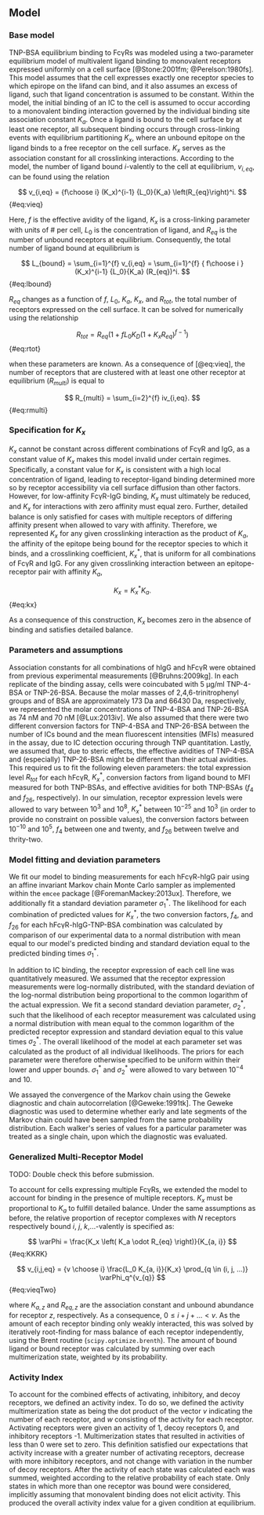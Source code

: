 ## Model

### Base model

TNP-BSA equilibrium binding to FcγRs was modeled using a two-parameter equilibrium model of multivalent ligand binding to monovalent receptors expressed uniformly on a cell surface [@Stone:2001fm; @Perelson:1980fs]. This model assumes that the cell expresses exactly one receptor species to which epirope on the lifand can bind, and it also assumes an excess of ligand, such that ligand concentration is assumed to be constant. Within the model, the initial binding of an IC to the cell is assumed to occur according to a monovalent binding interaction governed by the individual binding site association constant $K_a$. Once a ligand is bound to the cell surface by at least one receptor, all subsequent binding occurs through cross-linking events with equilibrium partitioning $K_x$, where an unbound epitope on the ligand binds to a free receptor on the cell surface. $K_x$ serves as the association constant for all crosslinking interactions. According to the model, the number of ligand bound $i$-valently to the cell at equilibrium, $v_{i,eq}$, can be found using the relation

$$ v_{i,eq} = {f\choose i} (K_x)^{i-1} {L_0}{K_a} \left(R_{eq}\right)^i. $$ {#eq:vieq}

Here, $f$ is the effective avidity of the ligand, $K_x$ is a cross-linking parameter with units of # per cell, $L_0$ is the concentration of ligand, and $R_{eq}$ is the number of unbound receptors at equilibrium. Consequently, the total number of ligand bound at equilibrium is

$$ L_{bound} = \sum_{i=1}^{f} v_{i,eq} = \sum_{i=1}^{f} { f\choose i } (K_x)^{i-1} {L_0}{K_a} (R_{eq})^i. $$ {#eq:lbound}

$R_{eq}$ changes as a function of $f$, $L_0$, $K_a$, $K_x$, and $R_{tot}$, the total number of receptors expressed on the cell surface. It can be solved for numerically using the relationship

$$ R_{tot} = R_{eq} \left(1+f {L_0}{K_D} (1+K_x R_{eq})^{f-1}\right) $$ {#eq:rtot}

when these parameters are known. As a consequence of [@eq:vieq], the number of receptors that are clustered with at least one other receptor at equilibrium ($R_{multi}$) is equal to

$$ R_{multi} = \sum_{i=2}^{f} iv_{i,eq}. $$ {#eq:rmulti}

### Specification for $K_x$

$K_x$ cannot be constant across different combinations of FcγR and IgG, as a constant value of $K_x$ makes this model invalid under certain regimes. Specifically, a constant value for $K_x$ is consistent with a high local concentration of ligand, leading to receptor-ligand binding determined more so by receptor accessibility via cell surface diffusion than other factors. However, for low-affinity FcγR-IgG binding, $K_x$ must ultimately be reduced, and $K_x$ for interactions with zero affinity must equal zero. Further, detailed balance is only satisfied for cases with multiple receptors of differing affinity present when allowed to vary with affinity. Therefore, we represented $K_x$ for any given crosslinking interaction as the product of $K_a$, the affinity of the epitope being bound for the receptor species to which it binds, and a crosslinking coefficient, $K_x^*$, that is uniform for all combinations of FcγR and IgG. For any given crosslinking interaction between an epitope-receptor pair with affinity $K_a$,

$$ K_x = K_x^* K_a. $$ {#eq:kx}

As a consequence of this construction, $K_x$ becomes zero in the absence of binding and satisfies detailed balance.

### Parameters and assumptions

Association constants for all combinations of hIgG and hFcγR were obtained from previous experimental measurements [@Bruhns:2009kg]. In each replicate of the binding assay, cells were coincubated with 5 µg/ml TNP-4-BSA or TNP-26-BSA. Because the molar masses of 2,4,6-trinitrophenyl groups and of BSA are approximately 173 Da and 66430 Da, respectively, we represented the molar concentrations of TNP-4-BSA and TNP-26-BSA as 74 nM and 70 nM [@Lux:2013iv]. We also assumed that there were two different conversion factors for TNP-4-BSA and TNP-26-BSA between the number of ICs bound and the mean fluorescent intensities (MFIs) measured in the assay, due to IC detection occuring through TNP quantitation. Lastly, we assumed that, due to steric effects, the effective avidities of TNP-4-BSA and (especially) TNP-26-BSA might be different than their actual avidities. This required us to fit the following eleven parameters: the total expression level $R_{tot}$ for each hFcγR, $K_x^*$, conversion factors from ligand bound to MFI measured for both TNP-BSAs, and effective avidities for both TNP-BSAs ($f_{4}$ and $f_{26}$, respectively). In our simulation, receptor expression levels were allowed to vary between $10^3$ and $10^8$, $K_x^*$ between $10^{-25}$ and $10^3$ (in order to provide no constraint on possible values), the conversion factors between $10^{-10}$ and $10^5$, $f_4$ between one and twenty, and $f_{26}$ between twelve and thrity-two.

### Model fitting and deviation parameters

We fit our model to binding measurements for each hFcγR-hIgG pair using an affine invariant Markov chain Monte Carlo sampler as implemented within the `emcee` package [@ForemanMackey:2013ux]. Therefore, we additionally fit a standard deviation parameter $\sigma_1^*$. The likelihood for each combination of predicted values for $K_x^*$, the two conversion factors, $f_4$, and $f_{26}$ for each hFcγR-hIgG-TNP-BSA combination was calculated by comparison of our experimental data to a normal distribution with mean equal to our model's predicted binding and standard deviation equal to the predicted binding times $\sigma_1^*$.

In addition to IC binding, the receptor expression of each cell line was quantitatively measured. We assumed that the receptor expression measurements were log-normally distributed, with the standard deviation of the log-normal distribution being proportional to the common logarithm of the actual expression. We fit a second standard deviation parameter, $\sigma_2^*$, such that the likelihood of each receptor measurement was calculated using a normal distribution with mean equal to the common logarithm of the predicted receptor expression and standard deviation equal to this value times $\sigma_2^*$. The overall likelihood of the model at each parameter set was calculated as the product of all individual likelihoods. The priors for each parameter were therefore otherwise specified to be uniform within their lower and upper bounds. $\sigma_1^*$ and $\sigma_2^*$ were allowed to vary between $10^{-4}$ and $10$.

We assayed the convergence of the Markov chain using the Geweke diagnostic and chain autocorrelation [@Geweke:1991tk]. The Geweke diagnostic was used to determine whether early and late segments of the Markov chain could have been sampled from the same probability distribution. Each walker's series of values for a particular parameter was treated as a single chain, upon which the diagnostic was evaluated.

### Generalized Multi-Receptor Model

TODO: Double check this before submission.

To account for cells expressing multiple FcγRs, we extended the model to account for binding in the presence of multiple receptors. $K_x$ must be proportional to $K_a$ to fulfill detailed balance. Under the same assumptions as before, the relative proportion of receptor complexes with $N$ receptors respectively bound $i$, $j$, $k$,...-valently is specified as:

$$ \varPhi = \frac{K_x \left( K_a \odot R_{eq} \right)}{K_{a, i}} $$ {#eq:KKRK}

$$ v_{i,j,eq} = {v \choose i} \frac{L_0 K_{a, i}}{K_x} \prod_{q \in (i, j, ...)} \varPhi_q^{v_{q}} $$ {#eq:vieqTwo}

where $K_{a,z}$ and $R_{eq,z}$ are the association constant and unbound abundance for receptor $z$, respectively. As a consequence, $0 \leq i + j + ... < v$. As the amount of each receptor binding only weakly interacted, this was solved by iteratively root-finding for mass balance of each receptor independently, using the Brent routine (`scipy.optimize.brenth`). The amount of bound ligand or bound receptor was calculated by summing over each multimerization state, weighted by its probability.

### Activity Index

To account for the combined effects of activating, inhibitory, and decoy receptors, we defined an activity index. To do so, we defined the activity multimerization state as being the dot product of the vector $v$ indicating the number of each receptor, and $w$ consisting of the activity for each receptor. Activating receptors were given an activity of 1, decoy receptors 0, and inhibitory receptors -1. Multimerization states that resulted in activities of less than 0 were set to zero. This definition satisfied our expectations that activity increase with a greater number of activating receptors, decrease with more inhibitory receptors, and not change with variation in the number of decoy receptors. After the activity of each state was calculated each was summed, weighted according to the relative probability of each state. Only states in which more than one receptor was bound were considered, implicitly assuming that monovalent binding does not elicit activity. This produced the overall activity index value for a given condition at equilibrium.
